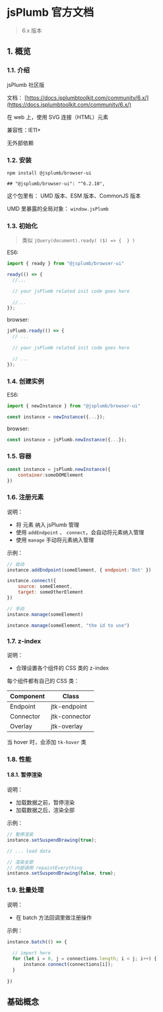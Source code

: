 # jsPlumb 官方文档

> 6.x 版本

## 1. 概览

### 1.1. 介绍

jsPlumb 社区版

文档： [https://docs.jsplumbtoolkit.com/community/6.x/](https://docs.jsplumbtoolkit.com/community/6.x/)

在 web 上，使用 SVG 连接（HTML）元素

兼容性：IE11+

无外部依赖

### 1.2. 安装

```shell
npm install @jsplumb/browser-ui

## "@jsplumb/browser-ui": "^6.2.10",
```

这个包里有： UMD 版本、ESM 版本、CommonJS  版本

UMD 里暴露的全局对象： `window.jsPlumb`

### 1.3. 初始化

>类似 `jQuery(document).ready( ($) => {  } )`

ES6:

```js
import { ready } from "@jsplumb/browser-ui"

ready(() => {
  //...           

  // your jsPlumb related init code goes here
  
  //...  
});
```

browser: 

```js
jsPlumb.ready(() => {
  // ...           
  
  // your jsPlumb related init code goes here

  // ...  
});
```

### 1.4. 创建实例

ES6: 

```js
import { newInstance } from "@jsplumb/browser-ui"

const instance = newInstance({...});
```

browser: 

```js
const instance = jsPlumb.newInstance({...});
```

### 1.5. 容器

```js
const instance = jsPlumb.newInstance({
    container:someDOMElement
})
```

### 1.6. 注册元素

说明：

* 将 元素 纳入 jsPlumb 管理
* 使用 `addEndpoint` 、 `connect`，会自动将元素纳入管理
* 使用 `manage` 手动将元素纳入管理

示例：

```js
// 自动
instance.addEndpoint(someElement, { endpoint:'Dot' })

instance.connect({
    source: someElement,
    target: someOtherElement
})

// 手动
instance.manage(someElement)

instance.manage(someElement, "the id to use")
```

### 1.7. z-index

说明：

* 合理设置各个组件的 CSS 类的 z-index

每个组件都有自己的 CSS 类：

| Component	| Class |
| - | - |
| Endpoint |	jtk-endpoint |
| Connector |	jtk-connector |
| Overlay |	jtk-overlay |

当 hover 时，会添加 `tk-hover` 类

### 1.8. 性能

#### 1.8.1. 暂停渲染

说明：

* 加载数据之前，暂停渲染
* 加载数据之后，渲染全部

示例：

```js
// 暂停渲染
instance.setSuspendDrawing(true);

// ... load data

// 渲染全部
// 内部调用 repaintEverything
instance.setSuspendDrawing(false, true); 
```

### 1.9. 批量处理

说明：

* 在 batch 方法回调里做注册操作

示例：

```js
instance.batch(() => {
    
  // import here
  for (let i = 0, j = connections.length; i < j; i++) {
      instance.connect(connections[i]);
  }
  
})
```

## 基础概念


